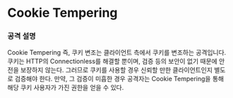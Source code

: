# Cookie Tempering

### 공격 설명

Cookie Tempering 즉, 쿠키 변조는 클라이언트 측에서 쿠키를 변조하는 공격입니다.
쿠키는 HTTP의 Connectionless를 해결할 뿐이며, 검증 등의 보안이 없기 때문에 안전을 보장하지 않는다.
그러므로 쿠키를 사용할 경우 신뢰할 만한 클라이언트인지 별도로 검증해야 한다.
만약, 그 검증이 미흡한 경우 공격자는 Cookie Tempering을 통해 해당 쿠키 사용자가 가진 권한을 얻을 수 있다.
